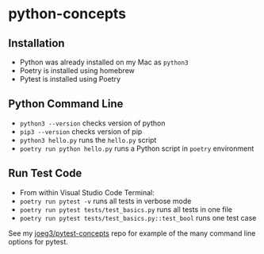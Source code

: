 # python-concepts
## Installation
- Python was already installed on my Mac as `python3`
- Poetry is installed using homebrew
- Pytest is installed using Poetry

## Python Command Line
- `python3 --version` checks version of python
- `pip3 --version` checks version of pip
- `python3 hello.py` runs the `hello.py` script
- `poetry run python hello.py` runs a Python script in `poetry` environment

## Run Test Code
- From within Visual Studio Code Terminal:
- `poetry run pytest -v` runs all tests in verbose mode
- `poetry run pytest tests/test_basics.py` runs all tests in one file
- `poetry run pytest tests/test_basics.py::test_bool` runs one test case

See my [joeg3/pytest-concepts](https://github.com/joeg3/pytest-concepts) repo for example of the many command line options for pytest.
